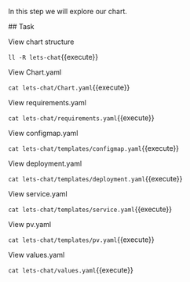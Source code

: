 In this step we will explore our chart.

## Task

View chart structure

`ll -R lets-chat`{{execute}}

View Chart.yaml

`cat lets-chat/Chart.yaml`{{execute}}

View requirements.yaml

`cat lets-chat/requirements.yaml`{{execute}}

View configmap.yaml

`cat lets-chat/templates/configmap.yaml`{{execute}}

View deployment.yaml

`cat lets-chat/templates/deployment.yaml`{{execute}}

View service.yaml

`cat lets-chat/templates/service.yaml`{{execute}}

View pv.yaml

`cat lets-chat/templates/pv.yaml`{{execute}}

View values.yaml

`cat lets-chat/values.yaml`{{execute}}
